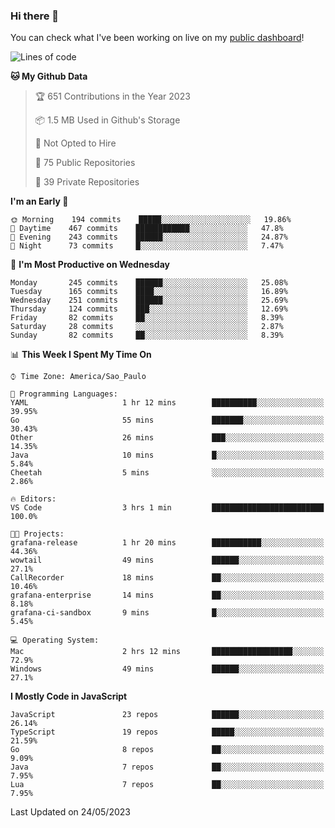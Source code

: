 ### Hi there 👋

<!--
**guicaulada/guicaulada** is a ✨ _special_ ✨ repository because its `README.md` (this file) appears on your GitHub profile.

Here are some ideas to get you started:

- 🔭 I’m currently working on ...
- 🌱 I’m currently learning ...
- 👯 I’m looking to collaborate on ...
- 🤔 I’m looking for help with ...
- 💬 Ask me about ...
- 📫 How to reach me: ...
- 😄 Pronouns: ...
- ⚡ Fun fact: ...
-->

You can check what I've been working on live on my [public dashboard](https://guicaulada.grafana.net/public-dashboards/7b7f644500ec4e6cb5d7a4e7b5ed0dab)!

<!--START_SECTION:waka-->
![Lines of code](https://img.shields.io/badge/From%20Hello%20World%20I%27ve%20Written-11.0%20million%20lines%20of%20code-blue)

**🐱 My Github Data** 

> 🏆 651 Contributions in the Year 2023
 > 
> 📦 1.5 MB Used in Github's Storage 
 > 
> 🚫 Not Opted to Hire
 > 
> 📜 75 Public Repositories 
 > 
> 🔑 39 Private Repositories  
 > 
**I'm an Early 🐤** 

```text
🌞 Morning    194 commits    █████░░░░░░░░░░░░░░░░░░░░   19.86% 
🌆 Daytime    467 commits    ████████████░░░░░░░░░░░░░   47.8% 
🌃 Evening    243 commits    ██████░░░░░░░░░░░░░░░░░░░   24.87% 
🌙 Night      73 commits     █░░░░░░░░░░░░░░░░░░░░░░░░   7.47%

```
📅 **I'm Most Productive on Wednesday** 

```text
Monday       245 commits    ██████░░░░░░░░░░░░░░░░░░░   25.08% 
Tuesday      165 commits    ████░░░░░░░░░░░░░░░░░░░░░   16.89% 
Wednesday    251 commits    ██████░░░░░░░░░░░░░░░░░░░   25.69% 
Thursday     124 commits    ███░░░░░░░░░░░░░░░░░░░░░░   12.69% 
Friday       82 commits     ██░░░░░░░░░░░░░░░░░░░░░░░   8.39% 
Saturday     28 commits     ░░░░░░░░░░░░░░░░░░░░░░░░░   2.87% 
Sunday       82 commits     ██░░░░░░░░░░░░░░░░░░░░░░░   8.39%

```


📊 **This Week I Spent My Time On** 

```text
⌚︎ Time Zone: America/Sao_Paulo

💬 Programming Languages: 
YAML                     1 hr 12 mins        ██████████░░░░░░░░░░░░░░░   39.95% 
Go                       55 mins             ███████░░░░░░░░░░░░░░░░░░   30.43% 
Other                    26 mins             ███░░░░░░░░░░░░░░░░░░░░░░   14.35% 
Java                     10 mins             █░░░░░░░░░░░░░░░░░░░░░░░░   5.84% 
Cheetah                  5 mins              ░░░░░░░░░░░░░░░░░░░░░░░░░   2.86%

🔥 Editors: 
VS Code                  3 hrs 1 min         █████████████████████████   100.0%

🐱‍💻 Projects: 
grafana-release          1 hr 20 mins        ███████████░░░░░░░░░░░░░░   44.36% 
wowtail                  49 mins             ██████░░░░░░░░░░░░░░░░░░░   27.1% 
CallRecorder             18 mins             ██░░░░░░░░░░░░░░░░░░░░░░░   10.46% 
grafana-enterprise       14 mins             ██░░░░░░░░░░░░░░░░░░░░░░░   8.18% 
grafana-ci-sandbox       9 mins              █░░░░░░░░░░░░░░░░░░░░░░░░   5.45%

💻 Operating System: 
Mac                      2 hrs 12 mins       ██████████████████░░░░░░░   72.9% 
Windows                  49 mins             ██████░░░░░░░░░░░░░░░░░░░   27.1%

```

**I Mostly Code in JavaScript** 

```text
JavaScript               23 repos            ██████░░░░░░░░░░░░░░░░░░░   26.14% 
TypeScript               19 repos            █████░░░░░░░░░░░░░░░░░░░░   21.59% 
Go                       8 repos             ██░░░░░░░░░░░░░░░░░░░░░░░   9.09% 
Java                     7 repos             ██░░░░░░░░░░░░░░░░░░░░░░░   7.95% 
Lua                      7 repos             ██░░░░░░░░░░░░░░░░░░░░░░░   7.95%

```



 Last Updated on 24/05/2023
<!--END_SECTION:waka-->
